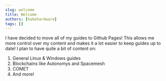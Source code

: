 ```yaml
---
slug: welcome
title: Welcome
authors: [hakehardware]
tags: []
---
```


I have decided to move all of my guides to Github Pages! This allows me more control over my content and makes it a lot easier to keep guides up to date! I plan to have quite a bit of content on:

1. General Linux & Windows guides
1. Blockchains like Autonomys and Spacemesh
1. COMET
1. And more!
